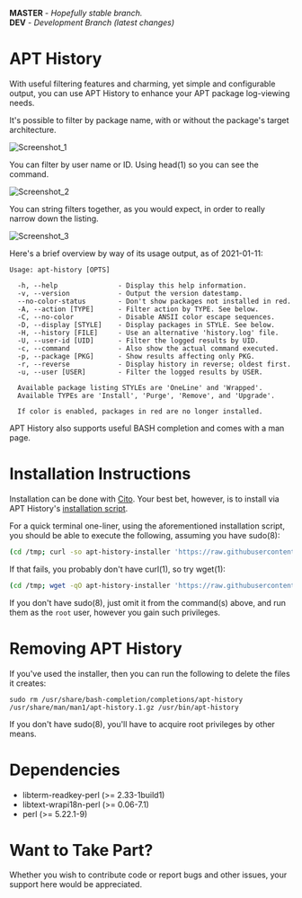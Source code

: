 **MASTER** - _Hopefully stable branch._\
**DEV** - _Development Branch (latest changes)_

# APT History

With useful filtering features and charming, yet simple and configurable output, you can use APT History to enhance your APT package log-viewing needs.

It's possible to filter by package name, with or without the package's target architecture.

![Screenshot_1](screenshots/Screenshot_2021-01-13_15:19:27.jpg)

You can filter by user name or ID. Using head(1) so you can see the command.

![Screenshot_2](screenshots/Screenshot_2021-01-13_15:20:23.jpg)

You can string filters together, as you would expect, in order to really narrow down the listing.

![Screenshot_3](screenshots/Screenshot_2021-01-13_15:21:14.jpg)

Here's a brief overview by way of its usage output, as of 2021-01-11:

```
Usage: apt-history [OPTS]

  -h, --help               - Display this help information.
  -v, --version            - Output the version datestamp.
  --no-color-status        - Don't show packages not installed in red.
  -A, --action [TYPE]      - Filter action by TYPE. See below.
  -C, --no-color           - Disable ANSII color escape sequences.
  -D, --display [STYLE]    - Display packages in STYLE. See below.
  -H, --history [FILE]     - Use an alternative 'history.log' file.
  -U, --user-id [UID]      - Filter the logged results by UID.
  -c, --command            - Also show the actual command executed.
  -p, --package [PKG]      - Show results affecting only PKG.
  -r, --reverse            - Display history in reverse; oldest first.
  -u, --user [USER]        - Filter the logged results by USER.

  Available package listing STYLEs are 'OneLine' and 'Wrapped'.
  Available TYPEs are 'Install', 'Purge', 'Remove', and 'Upgrade'.

  If color is enabled, packages in red are no longer installed.
```

APT History also supports useful BASH completion and comes with a man page.

# Installation Instructions

Installation can be done with [Cito](https://github.com/terminalforlife/Extra/blob/master/source/cito). Your best bet, however, is to install via APT History's [installation script](https://github.com/terminalforlife/PerlProjects/blob/master/source/apt-history/apt-history-installer).

For a quick terminal one-liner, using the aforementioned installation script, you should be able to execute the following, assuming you have sudo(8):

```sh
(cd /tmp; curl -so apt-history-installer 'https://raw.githubusercontent.com/terminalforlife/PerlProjects/master/source/apt-history/apt-history-installer' && sudo \sh apt-history-installer; rm apt-history-installer)
```

If that fails, you probably don't have curl(1), so try wget(1):

```sh
(cd /tmp; wget -qO apt-history-installer 'https://raw.githubusercontent.com/terminalforlife/PerlProjects/master/source/apt-history/apt-history-installer' && sudo \sh apt-history-installer; rm apt-history-installer)
```

If you don't have sudo(8), just omit it from the command(s) above, and run them as the `root` user, however you gain such privileges.

# Removing APT History

If you've used the installer, then you can run the following to delete the files it creates:

```
sudo rm /usr/share/bash-completion/completions/apt-history /usr/share/man/man1/apt-history.1.gz /usr/bin/apt-history
```

If you don't have sudo(8), you'll have to acquire root privileges by other means.

# Dependencies

* libterm-readkey-perl (>= 2.33-1build1)
* libtext-wrapi18n-perl (>= 0.06-7.1)
* perl (>= 5.22.1-9)

# Want to Take Part?

Whether you wish to contribute code or report bugs and other issues, your support here would be appreciated.

